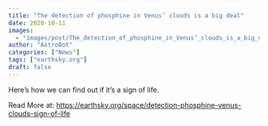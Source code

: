 ```yaml
---
title: "The detection of phosphine in Venus’ clouds is a big deal"
date: 2020-10-11
images:
  - "images/post/The_detection_of_phosphine_in_Venus’_clouds_is_a_big_deal.jpg"
author: "AstroBot"
categories: ["News"]
tags: ["earthsky.org"]
draft: false
---
```


Here’s how we can find out if it’s a sign of life.

Read More at: https://earthsky.org/space/detection-phosphine-venus-clouds-sign-of-life
